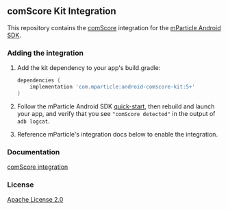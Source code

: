 ## comScore Kit Integration

This repository contains the [comScore](https://www.comscore.com/) integration for the [mParticle Android SDK](https://github.com/mParticle/mparticle-android-sdk).

### Adding the integration


1. Add the kit dependency to your app's build.gradle:

    ```groovy
    dependencies {
        implementation 'com.mparticle:android-comscore-kit:5+'
    }
    ```

2. Follow the mParticle Android SDK [quick-start](https://github.com/mParticle/mparticle-android-sdk), then rebuild and launch your app, and verify that you see `"comScore detected"` in the output of `adb logcat`.
3. Reference mParticle's integration docs below to enable the integration.

### Documentation

[comScore integration](https://docs.mparticle.com/integrations/comscore/event/)

### License

[Apache License 2.0](http://www.apache.org/licenses/LICENSE-2.0)
